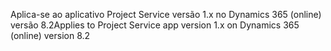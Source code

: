 <span data-ttu-id="275c2-101">Aplica-se ao aplicativo Project Service versão 1.x no Dynamics 365 (online) versão 8.2</span><span class="sxs-lookup"><span data-stu-id="275c2-101">Applies to Project Service app version 1.x on Dynamics 365 (online) version 8.2</span></span>


